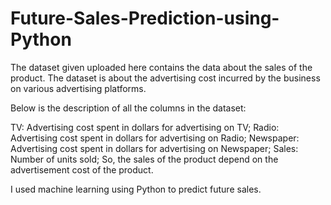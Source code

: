 # Future-Sales-Prediction-using-Python
The dataset given uploaded here contains the data about the sales of the product. 
The dataset is about the advertising cost incurred by the business on various advertising platforms. 

Below is the description of all the columns in the dataset:

TV: Advertising cost spent in dollars for advertising on TV;
Radio: Advertising cost spent in dollars for advertising on Radio;
Newspaper: Advertising cost spent in dollars for advertising on Newspaper;
Sales: Number of units sold;
So, the sales of the product depend on the advertisement cost of the product.

I used machine learning using Python to predict future sales.  
